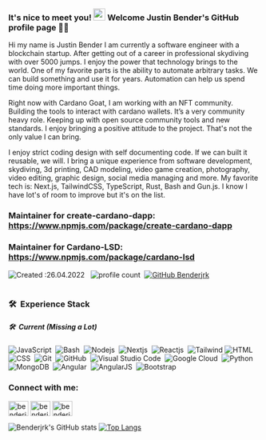 
   
### It's nice to meet you! <img src="https://github.com/Benderjrk/TheDudeThatCode/blob/master/Assets/Earth.gif" width="24px"> Welcome Justin Bender's GitHub profile page :pirate_flag:

Hi my name is Justin Bender I am currently a software engineer with a blockchain startup. After getting out of a career in professional skydiving with over 5000 jumps. I enjoy the power that technology brings to the world. One of my favorite parts is the ability to automate arbitrary tasks. We can build something and use it for years. Automation can help us spend time doing more important things. 

Right now with Cardano Goat, I am working with an NFT community. Building the tools to interact with cardano wallets. It’s a very community heavy role. Keeping up with open source community tools and new standards. I enjoy bringing a positive attitude to the project. That's not the only value I can bring.

I enjoy strict coding design with self documenting code. If we can built it reusable, we will. I bring a unique experience from software development, skydiving, 3d printing, CAD modeling, video game creation, photography, video editing, graphic design, social media managing and more. My favorite tech is: Next.js, TailwindCSS, TypeScript, Rust, Bash and Gun.js. I know I have lot's of room to improve but it's on the list.

### Maintainer for create-cardano-dapp: https://www.npmjs.com/package/create-cardano-dapp
### Maintainer for Cardano-LSD: https://www.npmjs.com/package/cardano-lsd


![Created :26.04.2022](https://img.shields.io/badge/githubProfile-04/26/2022-informational) &nbsp;
![profile count](https://komarev.com/ghpvc/?username=Benderjrk&color=red)&nbsp;
[![GitHub Benderjrk](https://img.shields.io/github/followers/Benderjrk?label=follow&style=social)](https://github.com/Benderjrk)&nbsp;
<br></br>



### 🛠 &nbsp;Experience Stack

##### 🛠 &nbsp;Current (Missing a Lot)
![JavaScript](https://img.shields.io/badge/-JavaScript-05122A?style=plastic&logo=javascript)&nbsp;
![Bash](https://img.shields.io/badge/-Bash-05122A?style=plastic&logo=bash)&nbsp;
![Nodejs](https://img.shields.io/badge/-Nodejs-05122A?style=plastic&logo=node.js)&nbsp;
![Nextjs](https://img.shields.io/badge/-Nextjs-05122A?style=plastic&logo=next.js)&nbsp;
![Reactjs](https://img.shields.io/badge/-Reactjs-05122A?style=plastic&logo=React)&nbsp;
![Tailwind](https://img.shields.io/badge/-Tailwind-05122A?style=plastic&logo=css3&logoColor=563D7C)
![HTML](https://img.shields.io/badge/-HTML-05122A?style=plastic&logo=HTML5)&nbsp;
![CSS](https://img.shields.io/badge/-CSS-05122A?style=plastic&logo=CSS3&logoColor=1572B6)&nbsp;
![Git](https://img.shields.io/badge/-Git-05122A?style=plastic&logo=git)&nbsp;
![GitHub](https://img.shields.io/badge/-GitHub-05122A?style=plastic&logo=github)&nbsp;
![Visual Studio Code](https://img.shields.io/badge/-Visual%20Studio%20Code-05122A?style=plastic&logo=visual-studio-code&logoColor=007ACC)&nbsp;
![Google Cloud](https://img.shields.io/badge/-Google_Cloud-05122A?style=plastic&logo=google-cloud&logoColor=4285F4)&nbsp;
![Python](https://img.shields.io/badge/-Python-05122A?style=plastic&logo=python)&nbsp;
![MongoDB](https://img.shields.io/badge/-MongoDB-05122A?style=plastic&logo=MongoDB)&nbsp;
![Angular](https://img.shields.io/badge/-Angular-05122A?style=plastic&logo=Angular)&nbsp;
![AngularJS](https://img.shields.io/badge/-AngularJS-05122A?style=plastic&logo=AngularJS)&nbsp;
![Bootstrap](https://img.shields.io/badge/-Bootstrap-05122A?style=plastic&logo=bootstrap&logoColor=563D7C)

<h3 align="left">Connect with me:</h3>
<p align="left">
<a href="https://twitter.com/Cardano_G_O_A_T" target="blank"><img align="center" src="https://cdn.jsdelivr.net/npm/simple-icons@v3/icons/twitter.svg" alt="benderjrk twitter" height="30" width="40" /></a>
<a href="https://www.linkedin.com/in/benderjustin/" target="blank"><img align="center" src="https://cdn.jsdelivr.net/npm/simple-icons@v3/icons/linkedin.svg" alt="benderjrk linkedin" height="30" width="40" /></a>
<a href="https://www.instagram.com/cardanogoat.io" target="blank"><img align="center" src="https://cdn.jsdelivr.net/npm/simple-icons@v3/icons/instagram.svg" alt="benderjrk instagram" height="30" width="40" /></a>
</p>

<!-- <h3 align="left">LinkedIn Resume:</h3>
<p align="left">
<a href="https://github.com/Benderjrk/benderjrk/blob/main/assets/Resume-Justin-Bender.pdf" target="blank">https://github.com/Benderjrk/benderjrk/blob/main/assets/Resume-Justin-Bender.pdf</a>
-->

![Benderjrk's GitHub stats](https://github-readme-stats.vercel.app/api?username=Benderjrk&hide=contribs,prs&include_all_commits=true&count_private=true&theme=react&show_icons=true)
[![Top Langs](https://github-readme-stats.vercel.app/api/top-langs/?username=Benderjrk&layout=compact&theme=react)](https://github.com/Benderjrk/github-readme-stats)

<!--
**Benderjrk/benderjrk** is a ✨ _special_ ✨ repository because its `README.md` (this file) appears on your GitHub profile.

Here are some ideas to get you started:

- 🔭 I’m currently working on ...
- 🌱 I’m currently learning ...
- 👯 I’m looking to collaborate on ...
- 🤔 I’m looking for help with ...
- 💬 Ask me about ...
- 📫 How to reach me: ...
- 😄 Pronouns: ...
- ⚡ Fun fact: ...
-->
